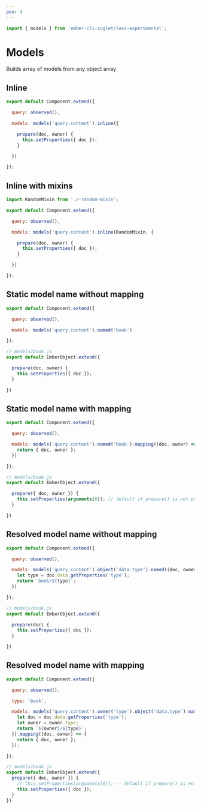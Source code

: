 ```yaml
---
pos: 4
---
```


``` javascript
import { models } from 'ember-cli-zuglet/less-experimental';
```

# Models

Builds array of models from any object array

## Inline

``` javascript
export default Component.extend({

  query: observed(),

  models: models('query.content').inline({

    prepare(doc, owner) {
      this.setProperties({ doc });
    }

  })

});
```

## Inline with mixins

``` javascript
import RandomMixin from './-random-mixin';

export default Component.extend({

  query: observed(),

  models: models('query.content').inline(RandomMixin, {

    prepare(doc, owner) {
      this.setProperties({ doc });
    }

  })

});
```

## Static model name without mapping

``` javascript
export default Component.extend({

  query: observed(),

  models: models('query.content').named('book')

});
```

``` javascript
// models/book.js
export default EmberObject.extend({

  prepare(doc, owner) {
    this.setProperties({ doc });
  }

})
```

## Static model name with mapping

``` javascript
export default Component.extend({

  query: observed(),

  models: models('query.content').named('book').mapping((doc, owner) => {
    return { doc, owner };
  })

});
```

``` javascript
// models/book.js
export default EmberObject.extend({

  prepare({ doc, owner }) {
    this.setProperties(arguments[0]); // default if prepare() is not provided
  }

})
```

## Resolved model name without mapping

``` javascript
export default Component.extend({

  query: observed(),

  models: models('query.content').object('data.type').named((doc, owner) => {
    let type = doc.data.getProperties('type');
    return `book/${type}`;
  })

});
```

``` javascript
// models/book.js
export default EmberObject.extend({

  prepare(doc) {
    this.setProperties({ doc });
  }

})
```

## Resolved model name with mapping

``` javascript
export default Component.extend({

  query: observed(),

  type: 'book',

  models: models('query.content').owner('type').object('data.type').named((doc, owner) => {
    let doc = doc.data.getProperties('type');
    let owner = owner.type;
    return `${owner}/${type}`;
  }).mapping((doc, owner) => {
    return { doc, owner };
  });

});
```

``` javascript
// models/book.js
export default EmberObject.extend({
  prepare({ doc, owner }) {
    // this.setProperties(arguments[0]); -- default if prepare() is not provided
    this.setProperties({ doc });
  }
})
```
